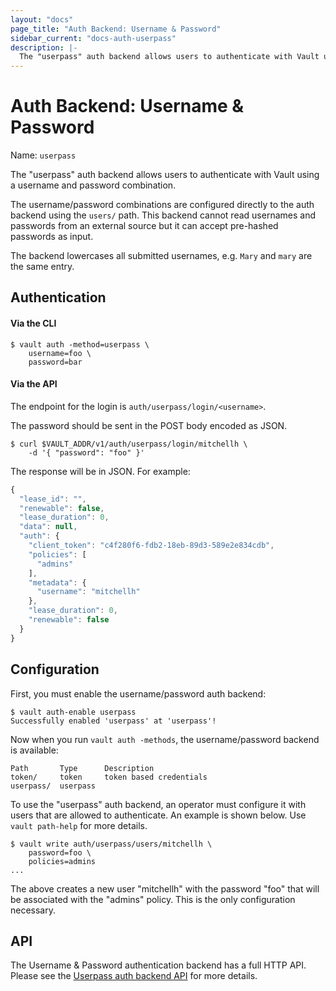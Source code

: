 ```yaml
---
layout: "docs"
page_title: "Auth Backend: Username & Password"
sidebar_current: "docs-auth-userpass"
description: |-
  The "userpass" auth backend allows users to authenticate with Vault using a username and password.
---
```


# Auth Backend: Username & Password

Name: `userpass`

The "userpass" auth backend allows users to authenticate with Vault using
a username and password combination.

The username/password combinations are configured directly to the auth
backend using the `users/` path. This backend cannot read usernames and
passwords from an external source but it can accept pre-hashed passwords
as input.

The backend lowercases all submitted usernames, e.g. `Mary` and `mary` are the
same entry.

## Authentication

#### Via the CLI

```
$ vault auth -method=userpass \
    username=foo \
    password=bar
```

#### Via the API

The endpoint for the login is `auth/userpass/login/<username>`.

The password should be sent in the POST body encoded as JSON.

```shell
$ curl $VAULT_ADDR/v1/auth/userpass/login/mitchellh \
    -d '{ "password": "foo" }'
```

The response will be in JSON. For example:

```javascript
{
  "lease_id": "",
  "renewable": false,
  "lease_duration": 0,
  "data": null,
  "auth": {
    "client_token": "c4f280f6-fdb2-18eb-89d3-589e2e834cdb",
    "policies": [
      "admins"
    ],
    "metadata": {
      "username": "mitchellh"
    },
    "lease_duration": 0,
    "renewable": false
  }
}
```

## Configuration

First, you must enable the username/password auth backend:

```
$ vault auth-enable userpass
Successfully enabled 'userpass' at 'userpass'!
```

Now when you run `vault auth -methods`, the username/password backend is
available:

```
Path       Type      Description
token/     token     token based credentials
userpass/  userpass
```

To use the "userpass" auth backend, an operator must configure it with
users that are allowed to authenticate. An example is shown below.
Use `vault path-help` for more details.

```
$ vault write auth/userpass/users/mitchellh \
    password=foo \
    policies=admins
...
```

The above creates a new user "mitchellh" with the password "foo" that
will be associated with the "admins" policy. This is the only configuration
necessary.

## API

The Username & Password authentication backend has a full HTTP API. Please see the
[Userpass auth backend API](/api/auth/userpass/index.html) for more
details.
